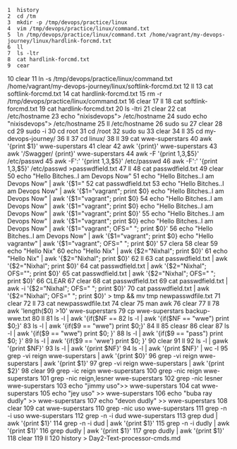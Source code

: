    1  history
    2  cd /tm
    3  mkdir -p /tmp/devops/practice/linux
    4  vim /tmp/devops/practice/linux/command.txt
    5  ln /tmp/devops/practice/linux/command.txt /home/vagrant/my-devops-journey/linux/hardlink-forcmd.txt
    6  ll
    7  ls -ltr
    8  cat hardlink-forcmd.txt 
    9  cear
   10  clear
   11  ln -s /tmp/devops/practice/linux/command.txt /home/vagrant/my-devops-journey/linux/softlink-forcmd.txt
   12  ll
   13  cat softlink-forcmd.txt 
   14  cat hardlink-forcmd.txt 
   15  rm -r /tmp/devops/practice/linux/command.txt 
   16  clear
   17  ll
   18  cat softlink-forcmd.txt 
   19  cat hardlink-forcmd.txt 
   20  ls -ltri
   21  clear
   22  cat /etc/hostname 
   23  echo "nixisdevops"> /etc/hostname 
   24  sudo echo "nixisdevops"> /etc/hostname 
   25  ll /etc/hostname 
   26  sudo su
   27  clear
   28  cd
   29  sudo -i
   30  cd root
   31  cd /root
   32  sudo su
   33  clear
   34  ll
   35  cd my-devops-journey/
   36  ll
   37  cd linux/
   38  ll
   39  cat wwe-superstars 
   40  awk '{print $1}' wwe-superstars 
   41  clear
   42  awk '{print}' wwe-superstars 
   43  awk '/Swagger/ {print}' wwe-superstars 
   44  awk -F '{print $1,$3,$5}' /etc/passwd
   45  awk -F':' '{print $1,$3,$5}' /etc/passwd
   46  awk -F':' '{print $1,$3,$5}' /etc/passwd >passwdfield.txt
   47  ll
   48  cat passwdfield.txt 
   49  clear
   50  echo "Hello Bitches..I am Devops Now" 
   51  echo "Hello Bitches..I am Devops Now" | awk '{$1=" 
   52  cat passwdfield.txt 
   53  echo "Hello Bitches..I am Devops Now" | awk '{$1="vagrant"; print $0} 
echo "Hello Bitches..I am Devops Now" | awk '{$1="vagrant"; print $0} 
   54  echo "Hello Bitches..I am Devops Now" | awk '{$1="vagrant"; print $0} 
echo "Hello Bitches..I am Devops Now" | awk '{$1="vagrant"; print $0}'
   55  echo "Hello Bitches..I am Devops Now" | awk '{$1="vagrant"; print $0} 
echo "Hello Bitches..I am Devops Now" | awk '{$1="vagrant"; OFS=" "; print $0}'
   56  echo "Hello Bitches..I am Devops Now" | awk '{$1="vagrant"; print $0} 
echo "Hello vagrantw" | awk '{$1="vagrant"; OFS=" "; print $0}'
   57  clera
   58  clear
   59  echo "Hello Nix" 
   60  echo "Hello Nix" | awk {$2="Nixhal"; print $0}'
   61  echo "Hello Nix" | awk '{$2="Nixhal"; print $0}'
   62  ll
   63  cat passwdfield.txt | awk '{$2="Nixhal"; print $0}'
   64  cat passwdfield.txt | awk '{$2="Nixhal"; OFS="";  print $0}'
   65  cat passwdfield.txt | awk '{$2="Nixhal"; OFS="  ";  print $0}'
   66  CLEAR
   67  clear
   68  cat passwdfield.txt 
   69  cat passwdfield.txt | awk -i '{$2="Nixhal"; OFS="  ";  print $0}'
   70  cat passwdfield.txt | awk '{$2="Nixhal"; OFS="  ";  print $0}' > tmp && mv tmp newpasswdfile.txt
   71  clear
   72  ll
   73  cat newpasswdfile.txt 
   74  clear
   75  man awk
   76  clear
   77  ll
   78  awk 'length($0) >10' wwe-superstars 
   79  cp wwe-superstars backup-wwe.txt
   80  ll
   81  ls -l | awk '{if($NF == 
   82  ls -l | awk '{if($NF == "wwe") print $0;}'
   83  ls -l | awk '{if($9 == "wwe") print $0;}'
   84  ll
   85  cleasr
   86  clear
   87  ls -l | awk '{if($9 == "wwe") print $0; }'
   88  ls -l | awk '{if($9 == "pass") print $0; }'
   89  ls -l | awk '{if($9 == 'wwe') print $0; }'
   90  clear
   91  ll
   92  ls -l | gawk '{print $NF}'
   93  ls -l | awk '{print $NF}'
   94  ls -l | awk '{print $NF}' | wc -l
   95  grep -vi reign wwe-superstars | awk '{print $0}'
   96  grep -vi reign wwe-superstars | awk '{print $1}'
   97  grep -vi reign wwe-superstars | awk '{print $2}'
   98  clear
   99  grep -ic reign wwe-superstars 
  100  grep -nic reign wwe-superstars 
  101  grep -nic reign,lesner wwe-superstars 
  102  grep -nic lesner wwe-superstars 
  103  echo "jimmy uso">> wwe-superstars 
  104  cat wwe-superstars 
  105  echo "jey uso" >> wwe-superstars 
  106  echo "buba ray dudly" >> wwe-superstars 
  107  echo "devon dudly" >> wwe-superstars 
  108  clear
  109  cat wwe-superstars 
  110  grep -nic uso wwe-superstars 
  111  grep -n -i  uso wwe-superstars 
  112  grep -n -i  dud wwe-superstars 
  113  grep dud | awk '{print $1}'
  114  grep -n -i dud | awk '{print $1}'
  115  grep -n -i dudly | awk '{print $1}'
  116  grep  dudly | awk '{print $1}'
  117  grep dudly | awk '{print $1}'
  118  clear
  119  ll
  120  history > Day2-Text-processor-cmds.md
